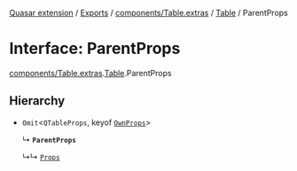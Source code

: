 [Quasar extension](../index.md) / [Exports](../modules.md) / [components/Table.extras](../modules/components_Table_extras.md) / [Table](../modules/components_Table_extras.Table.md) / ParentProps

# Interface: ParentProps

[components/Table.extras](../modules/components_Table_extras.md).[Table](../modules/components_Table_extras.Table.md).ParentProps

## Hierarchy

- `Omit`<`QTableProps`, keyof [`OwnProps`](components_Table_extras.Table.OwnProps.md)\>

  ↳ **`ParentProps`**

  ↳↳ [`Props`](components_Table_extras.Table.Props.md)
